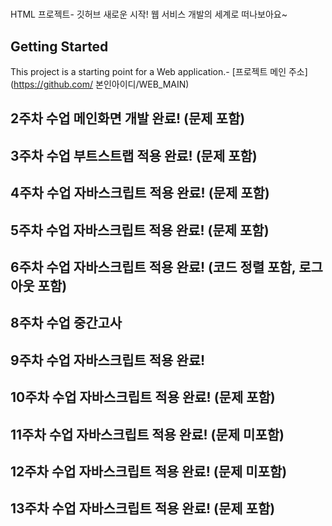 #

HTML 프로젝트- 깃허브
새로운 시작! 웹 서비스 개발의 세계로 떠나보아요~

## Getting Started

This project is a starting point for a Web application.- [프로젝트 메인 주소](https://github.com/
본인아이디/WEB_MAIN)

## 2주차 수업 메인화면 개발 완료! (문제 포함)

## 3주차 수업 부트스트랩 적용 완료! (문제 포함)

## 4주차 수업 자바스크립트 적용 완료! (문제 포함)

## 5주차 수업 자바스크립트 적용 완료! (문제 포함)

## 6주차 수업 자바스크립트 적용 완료! (코드 정렬 포함, 로그아웃 포함)

## 8주차 수업 중간고사

## 9주차 수업 자바스크립트 적용 완료!

## 10주차 수업 자바스크립트 적용 완료! (문제 포함)

## 11주차 수업 자바스크립트 적용 완료! (문제 미포함)

## 12주차 수업 자바스크립트 적용 완료! (문제 미포함)

## 13주차 수업 자바스크립트 적용 완료! (문제 포함)
